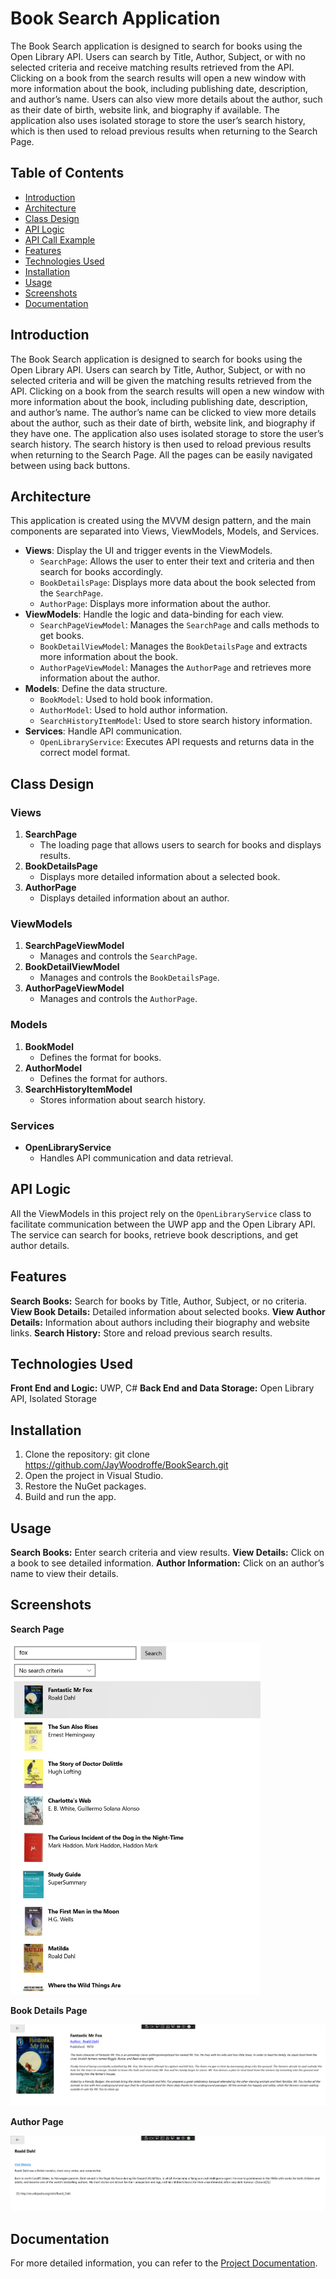 # Book Search Application

The Book Search application is designed to search for books using the Open Library API. Users can search by Title, Author, Subject, or with no selected criteria and receive matching results retrieved from the API. Clicking on a book from the search results will open a new window with more information about the book, including publishing date, description, and author’s name. Users can also view more details about the author, such as their date of birth, website link, and biography if available. The application also uses isolated storage to store the user’s search history, which is then used to reload previous results when returning to the Search Page. 

## Table of Contents
- [Introduction](#introduction)
- [Architecture](#architecture)
- [Class Design](#class-design)
- [API Logic](#api-logic)
- [API Call Example](#api-call-example)
- [Features](#features)
- [Technologies Used](#technologies-used)
- [Installation](#installation)
- [Usage](#usage)
- [Screenshots](#screenshots)
- [Documentation](#documentation)

## Introduction

The Book Search application is designed to search for books using the Open Library API. Users can search by Title, Author, Subject, or with no selected criteria and will be given the matching results retrieved from the API. Clicking on a book from the search results will open a new window with more information about the book, including publishing date, description, and author’s name. The author’s name can be clicked to view more details about the author, such as their date of birth, website link, and biography if they have one. The application also uses isolated storage to store the user’s search history. The search history is then used to reload previous results when returning to the Search Page. All the pages can be easily navigated between using back buttons.

## Architecture

This application is created using the MVVM design pattern, and the main components are separated into Views, ViewModels, Models, and Services.

- **Views**: Display the UI and trigger events in the ViewModels.
  - `SearchPage`: Allows the user to enter their text and criteria and then search for books accordingly.
  - `BookDetailsPage`: Displays more data about the book selected from the `SearchPage`.
  - `AuthorPage`: Displays more information about the author.
- **ViewModels**: Handle the logic and data-binding for each view.
  - `SearchPageViewModel`: Manages the `SearchPage` and calls methods to get books.
  - `BookDetailViewModel`: Manages the `BookDetailsPage` and extracts more information about the book.
  - `AuthorPageViewModel`: Manages the `AuthorPage` and retrieves more information about the author.
- **Models**: Define the data structure.
  - `BookModel`: Used to hold book information.
  - `AuthorModel`: Used to hold author information.
  - `SearchHistoryItemModel`: Used to store search history information.
- **Services**: Handle API communication.
  - `OpenLibraryService`: Executes API requests and returns data in the correct model format.

## Class Design

### Views
1. **SearchPage**
   - The loading page that allows users to search for books and displays results.
2. **BookDetailsPage**
   - Displays more detailed information about a selected book.
3. **AuthorPage**
   - Displays detailed information about an author.

### ViewModels
1. **SearchPageViewModel**
   - Manages and controls the `SearchPage`.
2. **BookDetailViewModel**
   - Manages and controls the `BookDetailsPage`.
3. **AuthorPageViewModel**
   - Manages and controls the `AuthorPage`.

### Models
1. **BookModel**
   - Defines the format for books.
2. **AuthorModel**
   - Defines the format for authors.
3. **SearchHistoryItemModel**
   - Stores information about search history.

### Services
- **OpenLibraryService**
  - Handles API communication and data retrieval.

## API Logic

All the ViewModels in this project rely on the `OpenLibraryService` class to facilitate communication between the UWP app and the Open Library API. The service can search for books, retrieve book descriptions, and get author details.

## Features
**Search Books:** Search for books by Title, Author, Subject, or no criteria.
**View Book Details:** Detailed information about selected books.
**View Author Details:** Information about authors including their biography and website links.
**Search History:** Store and reload previous search results.

## Technologies Used
**Front End and Logic:** UWP, C#
**Back End and Data Storage:** Open Library API, Isolated Storage

## Installation
1. Clone the repository: git clone https://github.com/JayWoodroffe/BookSearch.git
2. Open the project in Visual Studio.
3. Restore the NuGet packages.
4. Build and run the app.

## Usage
**Search Books:** Enter search criteria and view results.
**View Details:** Click on a book to see detailed information.
**Author Information:** Click on an author’s name to view their details.

## Screenshots
**Search Page**

<img src="./images/search.png" width="400">


**Book Details Page**

<img src="./images/book_details.png">


**Author Page**

<img src="./images/author.png" >


## Documentation
For more detailed information, you can refer to the [Project Documentation](./docs/Documentation.pdf).
